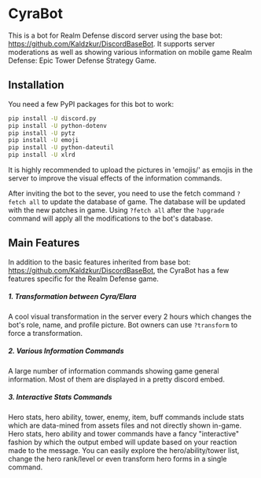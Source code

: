 # CyraBot
This is a bot for Realm Defense discord server using the base bot: https://github.com/Kaldzkur/DiscordBaseBot.
It supports server moderations as well as showing various information on mobile game Realm Defense: Epic Tower Defense Strategy Game.

## Installation
You need a few PyPI packages for this bot to work:

````bash
pip install -U discord.py
pip install -U python-dotenv
pip install -U pytz
pip install -U emoji
pip install -U python-dateutil
pip install -U xlrd
````

It is highly recommended to upload the pictures in 'emojis/' as emojis in the server to improve the visual effects of the information commands.

After inviting the bot to the sever, you need to use the fetch command `?fetch all` to update the database of game. The database will be updated with the new patches in game. Using `?fetch all` after the `?upgrade` command will apply all the modifications to the bot's database.

## Main Features
In addition to the basic features inherited from base bot: https://github.com/Kaldzkur/DiscordBaseBot, the CyraBot has a few features specific for the Realm Defense game.

##### 1. Transformation between Cyra/Elara
A cool visual transformation in the server every 2 hours which changes the bot's role, name, and profile picture. Bot owners can use `?transform` to force a transformation.

##### 2. Various Information Commands
A large number of information commands showing game general information. Most of them are displayed in a pretty discord embed.

##### 3. Interactive Stats Commands
Hero stats, hero ability, tower, enemy, item, buff commands include stats which are data-mined from assets files and not directly shown in-game. Hero stats, hero ability and tower commands have a fancy "interactive" fashion by which the output embed will update based on your reaction made to the message. You can easily explore the hero/ability/tower list, change the hero rank/level or even transform hero forms in a single command.
